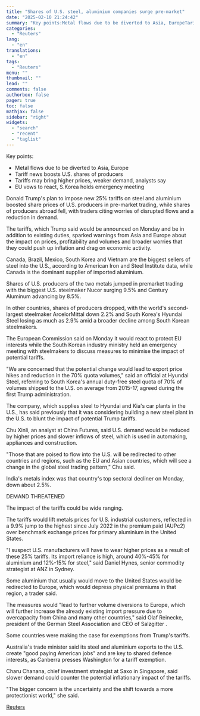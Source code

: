 ```yaml
---
title: "Shares of U.S. steel, aluminium companies surge pre-market"
date: "2025-02-10 21:24:42"
summary: "Key points:Metal flows due to be diverted to Asia, EuropeTariff news boosts U.S. shares of producersTariffs may bring higher prices, weaker demand, analysts sayEU vows to react, S.Korea holds emergency meeting Donald Trump's plan to impose new 25% tariffs on steel and aluminium boosted share prices of U.S. producers in..."
categories:
  - "Reuters"
lang:
  - "en"
translations:
  - "en"
tags:
  - "Reuters"
menu: ""
thumbnail: ""
lead: ""
comments: false
authorbox: false
pager: true
toc: false
mathjax: false
sidebar: "right"
widgets:
  - "search"
  - "recent"
  - "taglist"
---
```


Key points:

* Metal flows due to be diverted to Asia, Europe
* Tariff news boosts U.S. shares of producers
* Tariffs may bring higher prices, weaker demand, analysts say
* EU vows to react, S.Korea holds emergency meeting

Donald Trump's plan to impose new 25% tariffs on steel and aluminium boosted share prices of U.S. producers in pre-market trading, while shares of producers abroad fell, with traders citing worries of disrupted flows and a reduction in demand.

The tariffs, which Trump said would be announced on Monday and be in addition to existing duties, sparked warnings from Asia and Europe about the impact on prices, profitability and volumes and broader worries that they could push up inflation and drag on economic activity.

Canada, Brazil, Mexico, South Korea and Vietnam are the biggest sellers of steel into the U.S., according to American Iron and Steel Institute data, while Canada is the dominant supplier of imported aluminium.

Shares of U.S. producers of the two metals jumped in premarket trading with the biggest U.S. steelmaker Nucor surging 9.5% and Century Aluminum advancing by 8.5%.

In other countries, shares of producers dropped, with the world's second-largest steelmaker ArcelorMittal down 2.2% and South Korea's Hyundai Steel losing as much as 2.9% amid a broader decline among South Korean steelmakers.

The European Commission said on Monday it would react to protect EU interests while the South Korean industry ministry held an emergency meeting with steelmakers to discuss measures to minimise the impact of potential tariffs.

"We are concerned that the potential change would lead to export price hikes and reduction in the 70% quota volumes," said an official at Hyundai Steel, referring to South Korea's annual duty-free steel quota of 70% of volumes shipped to the U.S. on average from 2015-17, agreed during the first Trump administration.

The company, which supplies steel to Hyundai and Kia's car plants in the U.S., has said previously that it was considering building a new steel plant in the U.S. to blunt the impact of potential Trump tariffs.

Chu Xinli, an analyst at China Futures, said U.S. demand would be reduced by higher prices and slower inflows of steel, which is used in automaking, appliances and construction.

"Those that are poised to flow into the U.S. will be redirected to other countries and regions, such as the EU and Asian countries, which will see a change in the global steel trading pattern," Chu said.

India's metals index was that country's top sectoral decliner on Monday, down about 2.5%.

DEMAND THREATENED

The impact of the tariffs could be wide ranging.

The tariffs would lift metals prices for U.S. industrial customers, reflected in a 9.9% jump to the highest since July 2022 in the premium paid (AUPc2) over benchmark exchange prices for primary aluminium in the United States.

"I suspect U.S. manufacturers will have to wear higher prices as a result of these 25% tariffs. Its import reliance is high, around 40%-45% for aluminium and 12%-15% for steel," said Daniel Hynes, senior commodity strategist at ANZ in Sydney.

Some aluminium that usually would move to the United States would be redirected to Europe, which would depress physical premiums in that region, a trader said.

The measures would "lead to further volume diversions to Europe, which will further increase the already existing import pressure due to overcapacity from China and many other countries," said Olaf Reinecke, president of the German Steel Association and CEO of Salzgitter .

Some countries were making the case for exemptions from Trump's tariffs.

Australia's trade minister said its steel and aluminium exports to the U.S. create "good paying American jobs" and are key to shared defence interests, as Canberra presses Washington for a tariff exemption.

Charu Chanana, chief investment strategist at Saxo in Singapore, said slower demand could counter the potential inflationary impact of the tariffs.

"The bigger concern is the uncertainty and the shift towards a more protectionist world," she said.

[Reuters](https://www.tradingview.com/news/reuters.com,2025:newsml_L1N3P10C6:0-shares-of-u-s-steel-aluminium-companies-surge-pre-market/)
